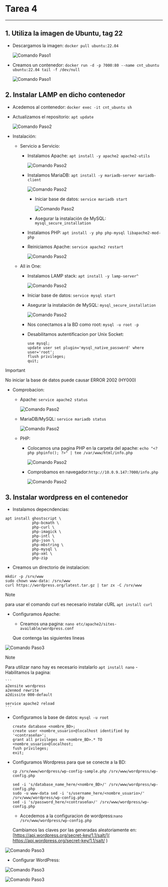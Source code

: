 # Tarea 4
---

## 1. Utiliza la imagen de Ubuntu, tag 22

- Descargamos la imagen: ```docker pull ubuntu:22.04```

    ![Comando Paso1](/img/paso1_1.png)

- Creamos un contenedor: ```docker run -d -p 7000:80 --name cnt_ubuntu ubuntu:22.04 tail -f /dev/null```

    ![Comando Paso1](/img/paso1_2.png)

## 2. Instalar LAMP en dicho contenedor

- Acedemos al contenedor: ```docker exec -it cnt_ubuntu sh```

- Actualizamos el repositorio: ```apt update```

    ![Comando Paso2](/img/paso2_1.png)

- Instalación:

    - Servicio a Servicio:

        - Instalamos Apache: ```apt install -y apache2 apache2-utils```

            ![Comando Paso2](/img/paso2_11.png)

        - Instalamos MariaDB: ```apt install -y mariadb-server mariadb-client```

            ![Comando Paso2](/img/paso2_10.png)

            - Iniciar base de datos: ```service mariadb start```

                ![Comando Paso2](/img/paso2_12.png)

            - Asegurar la instalación de MySQL: ```mysql_secure_installation```

        - Instalamos PHP: ```apt install -y php php-mysql libapache2-mod-php```

        - Reiniciamos Apache: ```service apache2 restart```

            ![Comando Paso2](/img/paso2_4.png)

    - All in One:

        - Instalamos LAMP stack: ```apt install -y lamp-server^```

            ![Comando Paso2](/img/paso2_2.png)

        - Iniciar base de datos: ```service mysql start```

        - Asegurar la instalación de MySQL: ```mysql_secure_installation```

            ![Comando Paso2](/img/paso2_6.png)

        - Nos conectamos a la BD como root: ```mysql -u root -p```

        - Desabilitamos autentificacion por  Unix Socket:
            ```
            use mysql;
            update user set plugin='mysql_native_password' where user='root';
            flush privileges;
            quit;
            ```

> [!IMPORTANT]
> No iniciar la base de datos puede causar ERROR 2002 (HY000)

- Comprobacion:

    - Apache: ```service apache2 status```

        ![Comando Paso2](/img/paso2_8.png)

    - MariaDB/MySQL: ```service mariadb status```

        ![Comando Paso2](/img/paso2_7.png)

    - PHP:

        - Colocamos una pagina PHP en la carpeta del apache: ```echo "<?php phpinfo(); ?>" | tee /var/www/html/info.php```

            ![Comando Paso2](/img/paso2_9.png)

        - Comprobamos en navegador:```http://10.0.9.147:7000/info.php```

            ![Comando Paso2](/img/paso2_3.png)

## 3. Instalar wordpress en el contenedor

- Instalamos depecndencias:
```
apt install ghostscript \
            php-bcmath \
            php-curl \
            php-imagick \
            php-intl \
            php-json \
            php-mbstring \
            php-mysql \
            php-xml \
            php-zip
```

- Creamos un directorio de instalacion:
```
mkdir -p /srv/www
sudo chown www-data: /srv/www
curl https://wordpress.org/latest.tar.gz | tar zx -C /srv/www

```
> [!NOTE]
> para usar el comando curl es necesario instalar cURL ```apt install curl```

- Configuramos Apache:

    - Creamos una pagina: ``nano etc/apache2/sites-available/wordpress.conf``

    Que contenga las siguientes lineas

![Comando Paso3](/img/paso3_.png)

> [!NOTE]
> Para utilizar nano hay es necesario instalarlo ```apt install nano```
    - Habilitamos la pagina:

    ```
    a2ensite wordpress
    a2enmod rewrite
    a2dissite 000-default

    service apache2 reload
    ```
- Configuramos la base de datos: ```mysql -u root```
    ```
    create database <nombre_BD>;
    create user <nombre_usuario>@localhost identified by '<contraseña>';
    grant all privileges on <nombre_BD>.* TO <nombre_usuario>@localhost;
    fush privileges;
    exit;
    ```
- Configuramos Wordpress para que se conecte a la BD:

    ```
    cp /srv/www/wordpress/wp-config-sample.php /srv/www/wordpress/wp-config.php

    sed -i 's/database_name_here/<nombre_BD>/' /srv/www/wordpress/wp-config.php
    sudo -u www-data sed -i 's/username_here/<nombre_usuario>/' /srv/www/wordpress/wp-config.php
    sed -i 's/password_here/<contraseña>/' /srv/www/wordpress/wp-config.php
    ```

    - Accedemos a la configuracion de wordpress:```nano /srv/www/wordpress/wp-config.php ```

    Cambiamos las claves por las generadas aleatoriamente en:
    [https://api.wordpress.org/secret-key/1.1/salt/]( https://api.wordpress.org/secret-key/1.1/salt/ )

![Comando Paso3](/img/paso3_.png)

- Configurar WordPress:

![Comando Paso3](/img/paso3_confWp_1.png)

![Comando Paso3](/img/paso3_confWp_2.png)
